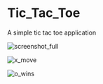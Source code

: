 # Tic_Tac_Toe
A simple tic tac toe application

![screenshot_full](https://user-images.githubusercontent.com/87892768/181343094-004e7e73-978e-4370-a16e-a7ad15b482bb.png)

![x_move](https://user-images.githubusercontent.com/87892768/181343152-d77867c7-39a7-4999-a9fa-c7a6872d11c7.png)

![o_wins](https://user-images.githubusercontent.com/87892768/181343131-11aee4e6-79ff-46e9-be24-fd18d2a93f65.png)

